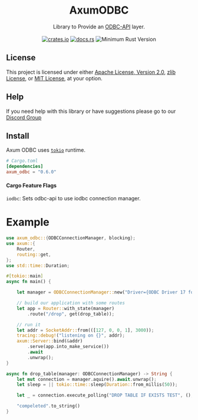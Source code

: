 <h1 align="center">
    AxumODBC
</h1>
<div align="center">
    Library to Provide an <a href="https://github.com/pacman82/odbc-api">ODBC-API</a> layer.
</div>
<br />
<div align="center">
    <a href="https://crates.io/crates/axum_odbc"><img src="https://img.shields.io/crates/v/axum_odbc?style=plastic" alt="crates.io"></a>
    <a href="https://docs.rs/axum_odbc"><img src="https://docs.rs/axum_odbc/badge.svg" alt="docs.rs"></a>
    <img src="https://img.shields.io/badge/min%20rust-1.60-green.svg" alt="Minimum Rust Version">
</div>

## License

This project is licensed under either [Apache License, Version 2.0](LICENSE-APACHE), [zlib License](LICENSE-ZLIB), or [MIT License](LICENSE-MIT), at your option.

## Help

If you need help with this library or have suggestions please go to our [Discord Group](https://discord.gg/gVXNDwpS3Z)

## Install

Axum ODBC uses [`tokio`] runtime.

[`tokio`]: https://github.com/tokio-rs/tokio

```toml
# Cargo.toml
[dependencies]
axum_odbc = "0.6.0"
```

#### Cargo Feature Flags
`iodbc`: Sets odbc-api to use iodbc connection manager.

# Example

```rust no_run
use axum_odbc::{ODBCConnectionManager, blocking};
use axum::{
    Router,
    routing::get,
};
use std::time::Duration;

#[tokio::main]
async fn main() {

    let manager = ODBCConnectionManager::new("Driver={ODBC Driver 17 for SQL Server};Server=localhost;UID=SA;PWD=My@Test@Password1;", 5);

    // build our application with some routes
    let app = Router::with_state(manager)
        .route("/drop", get(drop_table));

    // run it
    let addr = SocketAddr::from(([127, 0, 0, 1], 3000));
    tracing::debug!("listening on {}", addr);
    axum::Server::bind(&addr)
        .serve(app.into_make_service())
        .await
        .unwrap();
}

async fn drop_table(manager: ODBCConnectionManager) -> String {
    let mut connection = manager.aquire().await.unwrap();
    let sleep = || tokio::time::sleep(Duration::from_millis(50));

    let _ = connection.execute_polling("DROP TABLE IF EXISTS TEST", (), sleep).await.unwrap();

    "compeleted".to_string()
}
```
